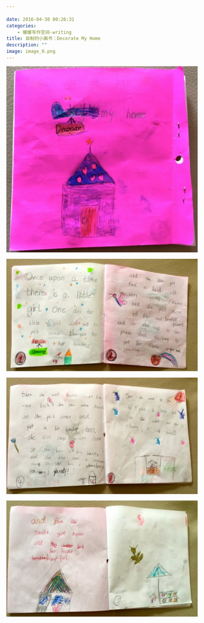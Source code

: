 ```yaml
---

date: 2016-04-30 00:26:31
categories:
    - 暖暖写作空间-writing
title: 自制的小画书：Decorate My Home
description: ""
image: image_0.png
---
```


![](image_0.png)
  
![](image_1.png)
  
![](image_2.png)
  
![](image_3.png)